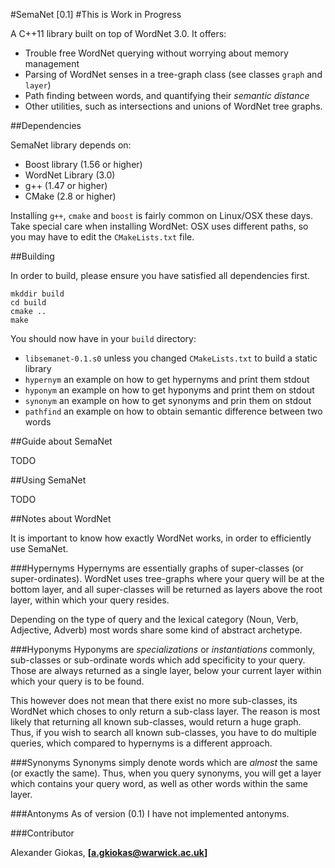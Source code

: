 #SemaNet [0.1]
#This is Work in Progress

A C++11 library built on top of WordNet 3.0.
It offers:

* Trouble free WordNet querying without worrying about memory management
* Parsing of WordNet senses in a tree-graph class (see classes `graph` and `layer`)
* Path finding between words, and quantifying their *semantic distance*
* Other utilities, such as intersections and unions of WordNet tree graphs.

##Dependencies

SemaNet library depends on:

* Boost library (1.56 or higher)
* WordNet Library (3.0)
* g++ (1.47 or higher)
* CMake (2.8 or higher)

Installing `g++`, `cmake` and `boost` is fairly common on Linux/OSX these days.
Take special care when installing WordNet: OSX uses different paths, so you may have
to edit the `CMakeLists.txt` file.

##Building

In order to build, please ensure you have satisfied all dependencies first.

```
mkddir build
cd build
cmake ..
make
```

You should now have in your `build` directory:

* `libsemanet-0.1.s0` unless you changed `CMakeLists.txt` to build a static library
* `hypernym` an example on how to get hypernyms and print them stdout
* `hyponym` an example on how to get hyponyms and print them on stdout
* `synonym` an example on how to get synonyms and prin them on stdout
* `pathfind` an example on how to obtain semantic difference between two words

##Guide about SemaNet

TODO

##Using SemaNet

TODO

##Notes about WordNet

It is important to know how exactly WordNet works, in order to efficiently use SemaNet.

###Hypernyms
Hypernyms are essentially graphs of super-classes (or super-ordinates).
WordNet uses tree-graphs where your query will be at the bottom layer,
and all super-classes will be returned as layers above the root layer,
within which your query resides.

Depending on the type of query and the lexical category (Noun, Verb, Adjective, Adverb)
most words share some kind of abstract archetype.

###Hyponyms
Hyponyms are *specializations* or *instantiations* commonly, sub-classes
or sub-ordinate words which add specificity to your query.
Those are always returned as a single layer, below your current layer
within which your query is to be found.

This however does not mean that there exist no more sub-classes,
its WordNet which choses to only return a sub-class layer.
The reason is most likely that returning all known sub-classes,
would return a huge graph.
Thus, if you wish to search all known sub-classes, you have to do
multiple queries, which compared to hypernyms is a different approach.

###Synonyms
Synonyms simply denote words which are *almost* the same (or exactly the same).
Thus, when you query synonyms, you will get a layer which contains your query word,
as well as other words within the same layer.

###Antonyms
As of version (0.1) I have not implemented antonyms.

###Contributor

Alexander Giokas, **[a.gkiokas@warwick.ac.uk]**

